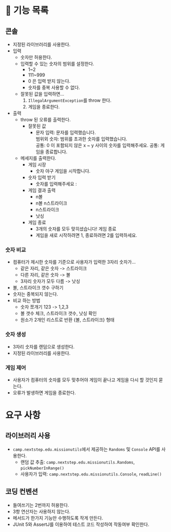 # 🚧 기능 목록
## 콘솔
- 지정된 라이브러리를 사용한다.
- 입력
  - 숫자만 허용한다.
  - 입력할 수 있는 숫자의 범위를 설정한다.
    - 1~2
    - 111~999
    - 0 은 입력 받지 않는다.
    - 숫자를 중복 사용할 수 없다.
  - 잘못된 값을 입력하면...
    1. `IllegalArgumentException`를 throw 한다.
    2. 게임을 종료한다.
- 출력
  - throw 된 오류를 출력한다.
    - 잘못된 값
      - 문자 입력: 문자를 입력했습니다.  
        범위외 숫자: 범위를 초과한 숫자를 입력했습니다.  
        공통: 0 이 포함되지 않은 x ~ y 사이의 숫자를 입력해주세요. 
        공통: 게임을 종료합니다.
  - 메세지를 출력한다.
    - 게임 시장
      - 숫자 야구 게임을 시작합니다.
    - 숫자 입력 받기
      - 숫자를 입력해주세요 :
    - 게임 결과 출력
      - n볼
      - n볼 n스트라이크
      - n스트라이크
      - 낫싱
    - 게임 종료 
      - 3개의 숫자를 모두 맞히셨습니다! 게임 종료
      - 게임을 새로 시작하려면 1, 종료하려면 2를 입력하세요.
### 숫자 비교
  - 컴퓨터가 제시한 숫자를 기준으로 사용자가 입력한 3자리 숫자가...
    - 같은 자리, 같은 숫자 -> 스트라이크
    - 다른 자리, 같은 숫자 -> 볼
    - 3자리 숫자가 모두 다름 -> 낫싱
  - 볼, 스트라이크 갯수 구하기
  - 숫자는 중복되지 않는다.
  - 비교 하는 방법
    - 숫자 쪼개기 123 -> 1,2,3
    - 볼 갯수 체크, 스트라이크 갯수, 낫싱 확인
    - 원소가 2개인 리스트로 반환 {볼, 스트라이크} 형태
### 숫자 생성
- 3자리 숫자를 랜덤으로 생성한다.
- 지정된 라이브러리를 사용한다.
### 게임 제어
- 사용자가 컴퓨터의 숫자를 모두 맞추어야 게임이 끝나고 게임을 다시 할 것인지 묻는다.
- 오류가 발생하면 게임을 종료한다.

# 요구 사항
## 라이브러리 사용
- `camp.nextstep.edu.missionutils`에서 제공하는 `Randoms` 및 `Console` API를 사용한다.
  - 랜덤 값 추출: `camp.nextstep.edu.missionutils.Randoms`, `pickNumberInRange()`
  - 사용자가 입력: `camp.nextstep.edu.missionutils.Console`, `readLine()` 
## 코딩 컨벤션
- 들여쓰기는 2번까지 허용한다.
- 3항 연산자는 사용하지 않는다.
- 메서드가 한가지 기능만 수행하도록 작게 만든다.
- JUnit 5와 AssertJ를 이용하여 테스트 코드 작성하여 작동여부 확인한다.